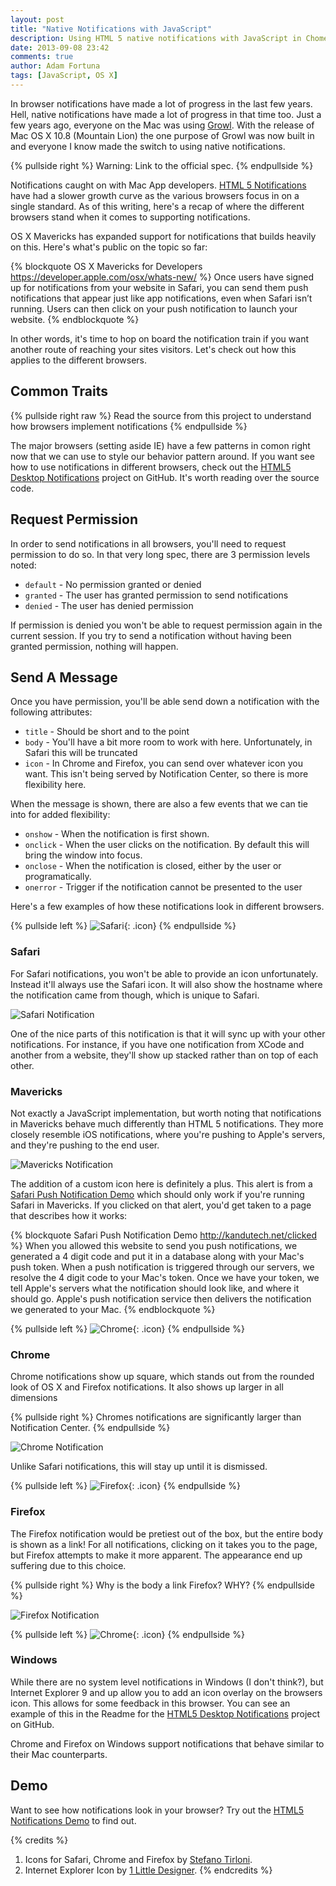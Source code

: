 ```yaml
---
layout: post
title: "Native Notifications with JavaScript"
description: Using HTML 5 native notifications with JavaScript in Chome, Safari, Firefox and on Windows.
date: 2013-09-08 23:42
comments: true
author: Adam Fortuna
tags: [JavaScript, OS X]
---
```


In browser notifications have made a lot of progress in the last few years. Hell, native notifications have made a lot of progress in that time too. Just a few years ago, everyone on the Mac was using [Growl][]. With the release of Mac OS X 10.8 (Mountain Lion) the one purpose of Growl was now built in and everyone I know made the switch to using native notifications.

{% pullside right %}
Warning: Link to the official spec.
{% endpullside %}

Notifications caught on with Mac App developers. [HTML 5 Notifications][] have had a slower growth curve as the various browsers focus in on a single standard. As of this writing, here's a recap of where the different browsers stand when it comes to supporting notifications.

OS X Mavericks has expanded support for notifications that builds heavily on this. Here's what's public on the topic so far:

{% blockquote OS X Mavericks for Developers https://developer.apple.com/osx/whats-new/ %}
Once users have signed up for notifications from your website in Safari, you can send them push notifications that appear just like app notifications, even when Safari isn’t running. Users can then click on your push notification to launch your website.
{% endblockquote %}

In other words, it's time to hop on board the notification train if you want another route of reaching your sites visitors. Let's check out how this applies to the different browsers.

## Common Traits

{% pullside right raw %}
Read the source from this project to understand how browsers implement notifications
{% endpullside %}

The major browsers (setting aside IE) have a few patterns in comon right now that we can use to style our behavior pattern around. If you want see how to use notifications in different browsers, check out the [HTML5 Desktop Notifications][] project on GitHub. It's worth reading over the source code.

## Request Permission

In order to send notifications in all browsers, you'll need to request permission to do so. In that very long spec, there are 3 permission levels noted:

* `default` - No permission granted or denied
* `granted` - The user has granted permission to send notifications
* `denied` - The user has denied permission

If permission is denied you won't be able to request permission again in the current session. If you try to send a notification without having been granted permission, nothing will happen.

## Send A Message

Once you have permission, you'll be able send down a notification with the following attributes:

* `title` - Should be short and to the point
* `body` - You'll have a bit more room to work with here. Unfortunately, in Safari this will be truncated
* `icon` - In Chrome and Firefox, you can send over whatever icon you want. This isn't being served by Notification Center, so there is more flexibility here.

When the message is shown, there are also a few events that we can tie into for added flexibility:

* `onshow` - When the notification is first shown.
* `onclick` -  When the user clicks on the notification. By default this will bring the window into focus.
* `onclose` - When the notification is closed, either by the user or programatically.
* `onerror` - Trigger if the notification cannot be presented to the user

Here's a few examples of how these notifications look in different browsers.

{% pullside left %}
![Safari](/images/icons/safari.png){: .icon}
{% endpullside %}

### Safari

For Safari notifications, you won't be able to provide an icon unfortunately. Instead it'll always use the Safari icon. It will also show the hostname where the notification came from though, which is unique to Safari.

![Safari Notification](/images/posts/native-javascript-notifications/safari-notification-small.png)

One of the nice parts of this notification is that it will sync up with your other notifications. For instance, if you have one notification from XCode and another from a website, they'll show up stacked rather than on top of each other.

### Mavericks

Not exactly a JavaScript implementation, but worth noting that notifications in Mavericks behave much differently than HTML 5 notifications. They more closely resemble iOS notifications, where you're pushing to Apple's servers, and they're pushing to the end user.

![Mavericks Notification](/images/posts/native-javascript-notifications/mavericks-notification-small.png)

The addition of a custom icon here is definitely a plus. This alert is from a [Safari Push Notification Demo][] which should only work if you're running Safari in Mavericks. If you clicked on that alert, you'd get taken to a page that describes how it works:

{% blockquote Safari Push Notification Demo http://kandutech.net/clicked %}
When you allowed this website to send you push notifications, we generated a 4 digit code and put it in a database along with your Mac's push token. When a push notification is triggered through our servers, we resolve the 4 digit code to your Mac's token. Once we have your token, we tell Apple's servers what the notification should look like, and where it should go. Apple's push notification service then delivers the notification we generated to your Mac.
{% endblockquote %}


{% pullside left %}
![Chrome](/images/icons/chrome.png){: .icon}
{% endpullside %}

### Chrome

Chrome notifications show up square, which stands out from the rounded look of OS X and Firefox notifications. It also shows up larger in all dimensions 

{% pullside right %}
Chromes notifications are significantly larger than Notification Center.
{% endpullside %}

![Chrome Notification](/images/posts/native-javascript-notifications/chrome-notification-small.png)

Unlike Safari notifications, this will stay up until it is dismissed.

{% pullside left %}
![Firefox](/images/icons/firefox.png){: .icon}
{% endpullside %}

### Firefox

The Firefox notification would be pretiest out of the box, but the entire body is shown as a link! For all notifications, clicking on it takes you to the page, but Firefox attempts to make it more apparent. The appearance end up suffering due to this choice.

{% pullside right %}
Why is the body a link Firefox? WHY?
{% endpullside %}

![Firefox Notification](/images/posts/native-javascript-notifications/firefox-notification-small.png)

{% pullside left %}
![Chrome](/images/icons/ie.png){: .icon}
{% endpullside %}
### Windows

While there are no system level notifications in Windows (I don't think?), but Internet Explorer 9 and up allow you to add an icon overlay on the browsers icon. This allows for some feedback in this browser. You can see an example of this in the Readme for the [HTML5 Desktop Notifications][] project on GitHub.

Chrome and Firefox on Windows support notifications that behave similar to their Mac counterparts.

## Demo

Want to see how notifications look in your browser? Try out the [HTML5 Notifications Demo][] to find out.

{% credits %}
1. Icons for Safari, Chrome and Firefox by [Stefano Tirloni](http://dribbble.com/shots/1032875-Flat-Icons).
2. Internet Explorer Icon by [1 Little Designer](http://onelittledesigner.com/rapidweaver/web-icons/free-flat-browser-icons/).
{% endcredits %}




[Growl]:http://growl.info/
[HTML 5 Notifications]: http://notifications.spec.whatwg.org/
[Safari Push Notification Demo]: http://kandutech.net/
[HTML5 Desktop Notifications]: https://github.com/ttsvetko/HTML5-Desktop-Notifications/
[HTML5 Notifications Demo]: http://ttsvetko.github.io/HTML5-Desktop-Notifications/